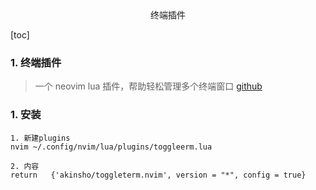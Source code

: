 <center>终端插件</center>









[toc]





### 1. 终端插件

> 一个 neovim lua 插件，帮助轻松管理多个终端窗口 [github](https://github.com/akinsho/toggleterm.nvim)







### 1. 安装

```shell
1. 新建plugins
nvim ~/.config/nvim/lua/plugins/toggleerm.lua

2. 内容
return   {'akinsho/toggleterm.nvim', version = "*", config = true}
```







